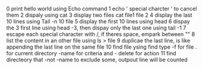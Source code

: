 0 print hello world using Echo command
1 echo ' special charcter \' to cancel them
2 dispaly using cat
3 display two files cat file1 file 2
4 display the last 10 lines using Tail -n 10 file
5 display the first 10 lines using head
6 dispay the 3 first line using head -3, then dispay only the last one using tail -1
7 escape each special character with /, if theres space, empark  between ""
8 list the content in an other file using ls > file
9 duplicae the last line, is like appending the last line on the same file
10 find file ysing find type -f for file . for current directory -name for criteria and - delete for action
11 find directeory that -not -name to exclude some, outpout line will be counted
